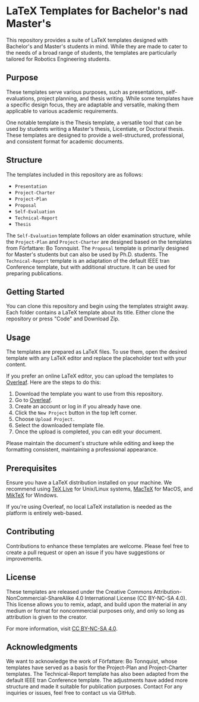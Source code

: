 # LaTeX Templates for Bachelor's nad Master's

This repository provides a suite of LaTeX templates designed with Bachelor's and Master's students in mind. While they are made to cater to the needs of a broad range of students, the templates are particularly tailored for Robotics Engineering students. 

## Purpose
These templates serve various purposes, such as presentations, self-evaluations, project planning, and thesis writing. While some templates have a specific design focus, they are adaptable and versatile, making them applicable to various academic requirements.

One notable template is the Thesis template, a versatile tool that can be used by students writing a Master's thesis, Licentiate, or Doctoral thesis. These templates are designed to provide a well-structured, professional, and consistent format for academic documents.

## Structure 
The templates included in this repository are as follows:

- `Presentation`
- `Project-Charter`
- `Project-Plan`
- `Proposal`
- `Self-Evaluation`
- `Technical-Report`
- `Thesis`

The `Self-Evaluation` template follows an older examination structure, while the `Project-Plan` and `Project-Charter` are designed based on the templates from Författare: Bo Tonnquist. The `Proposal` template is primarily designed for Master's students but can also be used by Ph.D. students. The `Technical-Report` template is an adaptation of the default IEEE tran Conference template, but with additional structure. It can be used for preparing publications.

## Getting Started

You can clone this repository and begin using the templates straight away. Each folder contains a LaTeX template about its title. 
Either clone the repository or press "Code" and Download Zip.

## Usage

The templates are prepared as LaTeX files. To use them, open the desired template with any LaTeX editor and replace the placeholder text with your content. 

If you prefer an online LaTeX editor, you can upload the templates to [Overleaf](https://www.overleaf.com/). Here are the steps to do this:

1. Download the template you want to use from this repository.
2. Go to [Overleaf](https://www.overleaf.com/).
3. Create an account or log in if you already have one.
4. Click the `New Project` button in the top left corner.
5. Choose `Upload Project.`
6. Select the downloaded template file.
7. Once the upload is completed, you can edit your document.

Please maintain the document's structure while editing and keep the formatting consistent, maintaining a professional appearance.

## Prerequisites

Ensure you have a LaTeX distribution installed on your machine. We recommend using [TeX Live](https://www.tug.org/texlive/) for Unix/Linux systems, [MacTeX](http://www.tug.org/mactex/) for MacOS, and [MikTeX](https://miktex.org/) for Windows.

If you're using Overleaf, no local LaTeX installation is needed as the platform is entirely web-based.

## Contributing
Contributions to enhance these templates are welcome. Please feel free to create a pull request or open an issue if you have suggestions or improvements.

## License

These templates are released under the Creative Commons Attribution-NonCommercial-ShareAlike 4.0 International License (CC BY-NC-SA 4.0). This license allows you to remix, adapt, and build upon the material in any medium or format for noncommercial purposes only, and only so long as attribution is given to the creator.

For more information, visit [CC BY-NC-SA 4.0](https://creativecommons.org/licenses/by-nc-sa/4.0/).

## Acknowledgments
We want to acknowledge the work of Författare: Bo Tonnquist, whose templates have served as a basis for the Project-Plan and Project-Charter templates.
The Technical-Report template has also been adapted from the default IEEE tran Conference template. The adjustments have added more structure and made it suitable for publication purposes.
Contact
For any inquiries or issues, feel free to contact us via GitHub.
